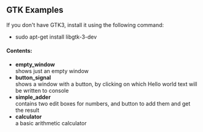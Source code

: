 ## GTK Examples

If you don't have GTK3, install it using the following command:
- sudo apt-get install libgtk-3-dev

#### Contents:
- **empty_window**\
    shows just an empty window
- **button_signal**\
    shows a window with a button, by clicking on which Hello world text will be written to console
- **simple_adder**\
    contains two edit boxes for numbers, and button to add them and get the result
- **calculator**\
    a basic arithmetic calculator
